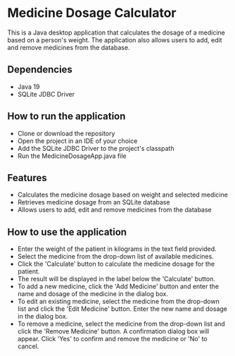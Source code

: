 # Medicine Dosage Calculator

This is a Java desktop application that calculates the dosage of a medicine based on a person's weight. The application also allows users to add, edit and remove medicines from the database.
## Dependencies

* Java 19
* SQLite JDBC Driver

## How to run the application

* Clone or download the repository
* Open the project in an IDE of your choice
* Add the SQLite JDBC Driver to the project's classpath
* Run the MedicineDosageApp.java file

## Features

* Calculates the medicine dosage based on weight and selected medicine
* Retrieves medicine dosage from an SQLite database
* Allows users to add, edit and remove medicines from the database

## How to use the application

* Enter the weight of the patient in kilograms in the text field provided.
* Select the medicine from the drop-down list of available medicines.
* Click the 'Calculate' button to calculate the medicine dosage for the patient.
* The result will be displayed in the label below the 'Calculate' button.
* To add a new medicine, click the 'Add Medicine' button and enter the name and dosage of the medicine in the dialog box.
* To edit an existing medicine, select the medicine from the drop-down list and click the 'Edit Medicine' button. Enter the new name and dosage in the dialog box.
* To remove a medicine, select the medicine from the drop-down list and click the 'Remove Medicine' button. A confirmation dialog box will appear. Click 'Yes' to confirm and remove the medicine or 'No' to cancel.
